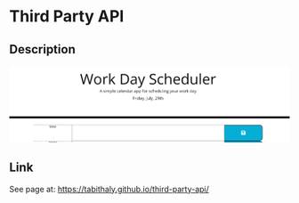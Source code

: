 # Third Party API

## Description


![picture of scheduler](./assets/images/scheduler-screenshot.png)

## Link

See page at: https://tabithaly.github.io/third-party-api/
